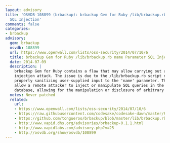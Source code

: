 ```yaml
---
layout: advisory
title: 'OSVDB-108899 (brbackup): brbackup Gem for Ruby /lib/brbackup.rb name Parameter
  SQL Injection'
comments: false
categories:
- brbackup
advisory:
  gem: brbackup
  osvdb: 108899
  url: https://www.openwall.com/lists/oss-security/2014/07/10/6
  title: brbackup Gem for Ruby /lib/brbackup.rb name Parameter SQL Injection
  date: 2014-07-09
  description: |
    brbackup Gem for Ruby contains a flaw that may allow carrying out an SQL
    injection attack. The issue is due to the /lib/brbackup.rb script not
    properly sanitizing user-supplied input to the 'name' parameter. This may
    allow a remote attacker to inject or manipulate SQL queries in the back-end
    database, allowing for the manipulation or disclosure of arbitrary data.
  notes: Never patched
  related:
    url:
    - https://www.openwall.com/lists/oss-security/2014/07/10/6
    - https://raw.githubusercontent.com/codesake/codesake-dawn/master/Roadmap.md
    - https://github.com/tongueroo/brbackup/blob/master/lib/brbackup.rb
    - http://www.vapid.dhs.org/advisories/brbackup-0.1.1.html
    - http://www.vapidlabs.com/advisory.php?v=25
    - http://osvdb.org/show/osvdb/108899
---
```

